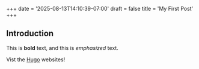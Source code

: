+++
date = '2025-08-13T14:10:39-07:00'
draft = false
title = 'My First Post'
+++
## Introduction

This is **bold** text, and this is *emphasized* text.

Vist the [Hugo](https://gohugo.io) websites!